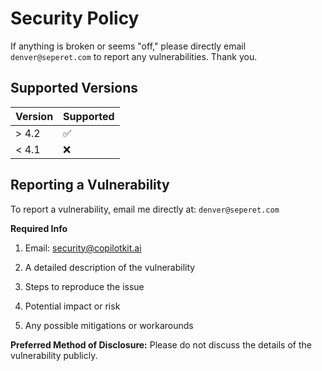 # Security Policy

If anything is broken or seems "off," please directly email `denver@seperet.com` to report any vulnerabilities. Thank you.

## Supported Versions

| Version | Supported          |
| ------- | ------------------ |
| > 4.2   | :white_check_mark: |
| < 4.1   | :x:                |

## Reporting a Vulnerability

To report a vulnerability, email me directly at: `denver@seperet.com`

**Required Info**
1. Email: security@copilotkit.ai

2. A detailed description of the vulnerability
3. Steps to reproduce the issue
4. Potential impact or risk
5. Any possible mitigations or workarounds

**Preferred Method of Disclosure:**
Please do not discuss the details of the vulnerability publicly.
